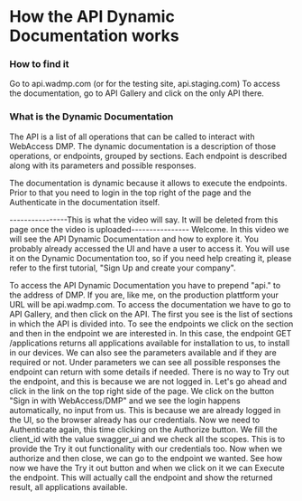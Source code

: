# How the API Dynamic Documentation works

### How to find it
Go to api.wadmp.com (or for the testing site, api.staging.com)
To access the documentation, go to API Gallery and click on the only API there.

### What is the Dynamic Documentation
The API is a list of all operations that can be called to interact with WebAccess DMP. The dynamic documentation is a description of those operations, or endpoints, grouped by sections. Each endpoint is described along with its parameters and possible responses.

The documentation is dynamic because it allows to execute the endpoints. Prior to that you need to login in the top right of the page and the Authenticate in the documentation itself.


----------------This is what the video will say. It will be deleted from this page once the video is uploaded----------------
Welcome. In this video we will see the API Dynamic Documentation and how to explore it. You probably already accessed the UI and have a user to access it. You will use it on the Dynamic Documentation too, so if you need help creating it, please refer to the first tutorial, "Sign Up and create your company".

To access the API Dynamic Documentation you have to prepend "api." to the address of DMP. If you are, like me, on the production plattform your URL will be api.wadmp.com. To access the documentation we have to go to API Gallery, and then click on the API. The first you see is the list of sections in which the API is divided into. To see the endpoints we click on the section and then in the endpoint we are interested in. In this case, the endpoint GET /applications returns all applications available for installation to us, to install in our devices. We can also see the parameters available and if they are required or not. Under parameters we can see all possible responses the endpoint can return with some details if needed.
There is no way to Try out the endpoint, and this is because we are not logged in. Let's go ahead and click in the link on the top right side of the page. We click on the button "Sign in with WebAccess/DMP" and we see the login happens automatically, no input from us. This is because we are already logged in the UI, so the browser already has our credentials. Now we need to Authenticate again, this time clicking on the Authorize button. We fill the client_id with the value swagger_ui and we check all the scopes. This is to provide the Try it out functionality with our credentials too. Now when we authorize and then close, we can go to the endpoint we wanted. See how now we have the Try it out button and when we click on it we can Execute the endpoint. This will actually call the endpoint and show the returned result, all applications available.